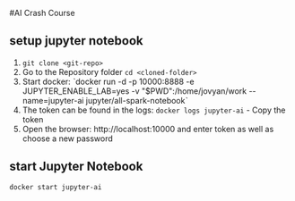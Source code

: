 #AI Crash Course
## setup jupyter notebook
1. `git clone <git-repo>`
2. Go to the Repository folder `cd <cloned-folder>`
3. Start docker: ˋdocker run -d -p 10000:8888 -e JUPYTER_ENABLE_LAB=yes -v "$PWD":/home/jovyan/work --name=jupyter-ai jupyter/all-spark-notebookˋ
4. The token can be found in the logs: `docker logs jupyter-ai` - Copy the token
5. Open the browser: http://localhost:10000   and enter token as well as choose a new password

## start Jupyter Notebook
`docker start jupyter-ai`
